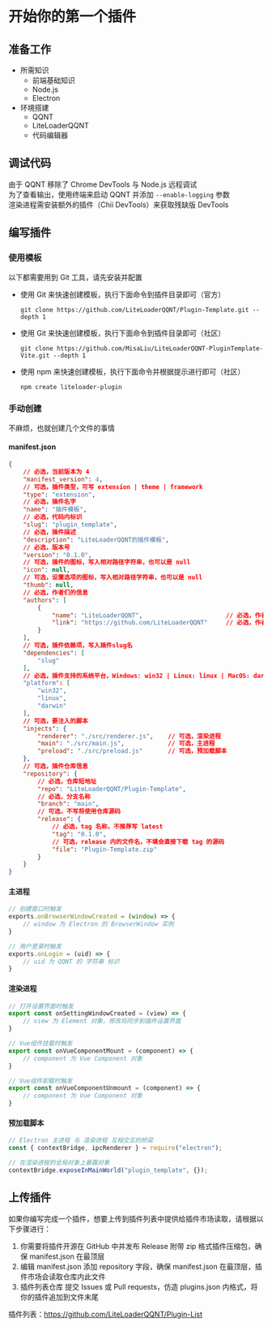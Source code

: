 # 开始你的第一个插件


## 准备工作

- 所需知识
  - 前端基础知识
  - Node.js
  - Electron
- 环境搭建
  - QQNT
  - LiteLoaderQQNT
  - 代码编辑器

## 调试代码

由于 QQNT 移除了 Chrome DevTools 与 Node.js 远程调试  
为了查看输出，使用终端来启动 QQNT 并添加 `--enable-logging` 参数  
渲染进程需安装额外的插件（Chii DevTools）来获取残缺版 DevTools

## 编写插件

### 使用模板

以下都需要用到 Git 工具，请先安装并配置

- 使用 Git 来快速创建模板，执行下面命令到插件目录即可（官方）

    ``` shell
    git clone https://github.com/LiteLoaderQQNT/Plugin-Template.git --depth 1
    ```

- 使用 Git 来快速创建模板，执行下面命令到插件目录即可（社区）

    ``` shell
    git clone https://github.com/MisaLiu/LiteLoaderQQNT-PluginTemplate-Vite.git --depth 1
    ```

- 使用 npm 来快速创建模板，执行下面命令并根据提示进行即可（社区）

    ```shell
    npm create liteloader-plugin
    ```

### 手动创建

不麻烦，也就创建几个文件的事情

#### manifest.json

``` json
{
    // 必选，当前版本为 4
    "manifest_version": 4,
    // 可选，插件类型，可写 extension | theme | framework
    "type": "extension",
    // 必选，插件名字
    "name": "插件模板",
    // 必选，代码内标识
    "slug": "plugin_template",
    // 必选，插件描述
    "description": "LiteLoaderQQNT的插件模板",
    // 必选，版本号
    "version": "0.1.0",
    // 可选，插件的图标，写入相对路径字符串，也可以是 null
    "icon": null,
    // 可选，设置选项的图标，写入相对路径字符串，也可以是 null
    "thumb": null,
    // 必选，作者们的信息
    "authors": [
        {
            "name": "LiteLoaderQQNT",                       // 必选，作者名字
            "link": "https://github.com/LiteLoaderQQNT"     // 必选，作者链接
        }
    ],
    // 可选，插件依赖项，写入插件slug名
    "dependencies": [
        "slug"
    ],
    // 必选，插件支持的系统平台，Windows: win32 | Linux: linux | MacOS: darwin
    "platform": [
        "win32",
        "linux",
        "darwin"
    ],
    // 可选，要注入的脚本
    "injects": {
        "renderer": "./src/renderer.js",    // 可选，渲染进程
        "main": "./src/main.js",            // 可选，主进程
        "preload": "./src/preload.js"       // 可选，预加载脚本
    },
    // 可选，插件仓库信息
    "repository": {
        // 必选，仓库短地址
        "repo": "LiteLoaderQQNT/Plugin-Template",
        // 必选，分支名称
        "branch": "main",
        // 可选，不写将使用仓库源码
        "release": {
            // 必选，tag 名称，不推荐写 latest
            "tag": "0.1.0",
            // 可选，release 内的文件名，不填会直接下载 tag 的源码
            "file": "Plugin-Template.zip"
        }
    }
}
```

#### 主进程

``` javascript
// 创建窗口时触发
exports.onBrowserWindowCreated = (window) => {
    // window 为 Electron 的 BrowserWindow 实例
}

// 用户登录时触发
exports.onLogin = (uid) => {
    // uid 为 QQNT 的 字符串 标识
}
```

#### 渲染进程

``` javascript
// 打开设置界面时触发
export const onSettingWindowCreated = (view) => {
    // view 为 Element 对象，修改将同步到插件设置界面
}

// Vue组件挂载时触发
export const onVueComponentMount = (component) => {
    // component 为 Vue Component 对象
}

// Vue组件卸载时触发
export const onVueComponentUnmount = (component) => {
    // component 为 Vue Component 对象
}
```

#### 预加载脚本

``` javascript
// Electron 主进程 与 渲染进程 互相交互的桥梁
const { contextBridge, ipcRenderer } = require("electron");

// 在渲染进程的全局对象上暴露对象
contextBridge.exposeInMainWorld("plugin_template", {});
```

## 上传插件

如果你编写完成一个插件，想要上传到插件列表中提供给插件市场读取，请根据以下步骤进行：

1. 你需要将插件开源在 GitHub 中并发布 Release 附带 zip 格式插件压缩包，确保 manifest.json 在最顶层
2. 编辑 manifest.json 添加 repository 字段，确保 manifest.json 在最顶层，插件市场会读取仓库内此文件
3. 插件列表仓库 提交 Issues 或 Pull requests，仿造 plugins.json 内格式，将你的插件追加到文件末尾

插件列表：<https://github.com/LiteLoaderQQNT/Plugin-List>
